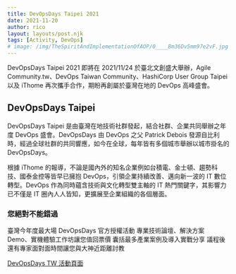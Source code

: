 ```yaml
---
title: DevOpsDays Taipei 2021
date: 2021-11-20
author: rico
layout: layouts/post.njk
tags: [Activity, DevOps]
# image: /img/TheSpiritAndImplementationOfAOP/0____Bm36Dv5mm97e2vF.jpg
---
```


DevOpsDays Taipei 2021 即將在 2021/11/24 於臺北文創盛大舉辦，Agile Community.tw、DevOps Taiwan Community、HashiCorp User Group Taipei 以及 iThome 再次攜手合作，期盼再創屬於臺灣在地的 DevOps 高峰盛會。

## DevOpsDays Taipei
<!-- summary -->
DevOpsDays Taipei 是由臺灣在地技術社群發起，結合社群、企業共同舉辦之年度 DevOps 盛會。DevOpsDays 由 DevOps 之父 Patrick Debois 發源自比利時，經過全球社群的共同響應，如今在全球，每年皆有多個城市舉辦以城市掛名的 DevOpsDays。

根據 iThome 的報導，不論是國內外的知名企業例如台積電、金士頓、趨勢科技、國泰金控等皆早已擁抱 DevOps，引領企業持續改善、邁向新一波的 IT 數位轉型。DevOps 作為同時蘊含技術與文化轉型雙主軸的 IT 熱門關鍵字，其影響力已不僅是 IT 圈內人人皆知，更擴展至企業組織的各個層面。
<!-- summary -->
### 您絕對不能錯過
臺灣今年度最大場 DevOpsDays 官方授權活動
專業技術論壇、解決方案 Demo、實機體驗工作坊讓您值回票價
囊括最多產業案例及導入實戰分享
議程後還有專家面對面時間讓您與大神近距離討教

[DevOpsDays TW 活動頁面](https://devopsdays.tw/)
